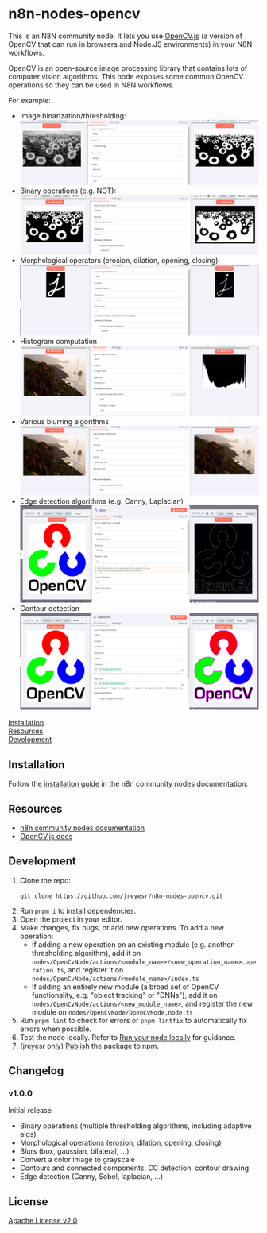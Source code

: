# n8n-nodes-opencv

This is an N8N community node. It lets you use [OpenCV.js](https://docs.opencv.org/3.4/df/d0a/tutorial_js_intro.html) (a
version of OpenCV that can run in browsers and Node.JS environments) in your N8N workflows.

OpenCV is an open-source image processing library that contains lots of computer vision algorithms.
This node exposes some common OpenCV operations so they can be used in N8N workflows.

For example:

* Image binarization/thresholding:
	![simple binarization](docs/binarization.png)
* Binary operations (e.g. NOT):
	![bitwise NOT on binary image](docs/not.png)
* Morphological operators (erosion, dilation, opening, closing):
	![erosion performed on a binary image](docs/erosion.png)
* Histogram computation
	![a grayscale histogram computed on a color image](docs/histogram.png)
* Various blurring algorithms
	![an image being blurred with a Gaussian blur](docs/blur.png)
* Edge detection algorithms (e.g. Canny, Laplacian)
	![the Canny algorithm used to detect the edges in an image](docs/canny.png)
* Contour detection
	![an image with contours drawn on top of it](docs/contours.png)

[Installation](#installation)  
[Resources](#resources)  
[Development](#development)

## Installation

Follow the [installation guide](https://docs.n8n.io/integrations/community-nodes/installation/) in the n8n community
nodes documentation.

## Resources

* [n8n community nodes documentation](https://docs.n8n.io/integrations/community-nodes/)
* [OpenCV.js docs](https://docs.opencv.org/3.4/d5/d10/tutorial_js_root.html)


## Development

1. Clone the repo:
	 ```
	 git clone https://github.com/jreyesr/n8n-nodes-opencv.git
	 ```
2. Run `pnpm i` to install dependencies.
3. Open the project in your editor.
4. Make changes, fix bugs, or add new operations. To add a new operation:
	* If adding a new operation on an existing module (e.g. another thresholding algorithm), add it
		on `nodes/OpenCvNode/actions/<module_name>/<new_operation_name>.operation.ts`, and register it
		on `nodes/OpenCvNode/actions/<module_name>/index.ts`
	* If adding an entirely new module (a broad set of OpenCV functionality, e.g. "object tracking" or "DNNs"), add it
		on `nodes/OpenCvNode/actions/<new_module_name>`, and register the new module
		on `nodes/OpenCvNode/OpenCvNode.node.ts`
5. Run `pnpm lint` to check for errors or `pnpm lintfix` to automatically fix errors when possible.
6. Test the node locally. Refer
	 to [Run your node locally](https://docs.n8n.io/integrations/creating-nodes/test/run-node-locally/) for guidance.
7. (jreyesr only) [Publish](https://docs.npmjs.com/packages-and-modules/contributing-packages-to-the-registry) the
	 package to npm.

## Changelog

### v1.0.0

Initial release

* Binary operations (multiple thresholding algorithms, including adaptive algs)
* Morphological operations (erosion, dilation, opening, closing)
* Blurs (box, gaussian, bilateral, ...)
* Convert a color image to grayscale
* Contours and connected components: CC detection, contour drawing
* Edge detection (Canny, Sobel, laplacian, ...)

## License

[Apache License v2.0](LICENSE.txt)
